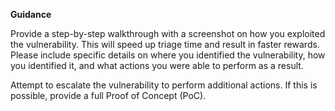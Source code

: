**Guidance**

Provide a step-by-step walkthrough with a screenshot on how you exploited the vulnerability. This will speed up triage time and result in faster rewards. Please include specific details on where you identified the vulnerability, how you identified it, and what actions you were able to perform as a result.

Attempt to escalate the vulnerability to perform additional actions. If this is possible, provide a full Proof of Concept (PoC).
